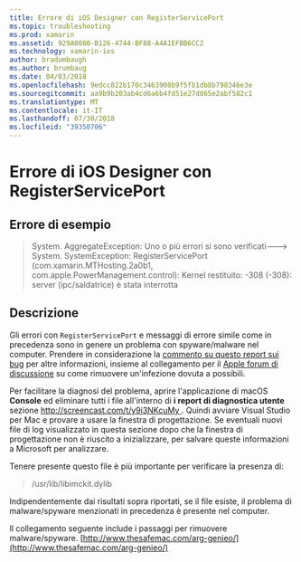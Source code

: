 ```yaml
---
title: Errore di iOS Designer con RegisterServicePort
ms.topic: troubleshooting
ms.prod: xamarin
ms.assetid: 929A0080-B126-4744-BF88-A4A1EFBB6CC2
ms.technology: xamarin-ios
author: bradumbaugh
ms.author: brumbaug
ms.date: 04/03/2018
ms.openlocfilehash: 9edcc822b170c3463908b9f5fb1db8b798346e3e
ms.sourcegitcommit: aa9b9b203ab4cd6a6b4fd51e27d865e2abf582c1
ms.translationtype: MT
ms.contentlocale: it-IT
ms.lasthandoff: 07/30/2018
ms.locfileid: "39350706"
---
```

# <a name="ios-designer-error-with-registerserviceport"></a>Errore di iOS Designer con RegisterServicePort

## <a name="sample-error"></a>Errore di esempio
> System. AggregateException: Uno o più errori si sono verificati---> System. SystemException: RegisterServicePort (com.xamarin.MTHosting.2a0b1, com.apple.PowerManagement.control): Kernel restituito: -308 (-308): server (ipc/saldatrice) è stata interrotta

## <a name="explanation"></a>Descrizione
Gli errori con `RegisterServicePort` e messaggi di errore simile come in precedenza sono in genere un problema con spyware/malware nel computer. Prendere in considerazione la [commento su questo report sui bug](https://bugzilla.xamarin.com/show_bug.cgi?id=21907#c4) per altre informazioni, insieme al collegamento per il [Apple forum di discussione](https://discussions.apple.com/thread/5596008) su come rimuovere un'infezione dovuta a possibili. 

Per facilitare la diagnosi del problema, aprire l'applicazione di macOS **Console** ed eliminare tutti i file all'interno di **i report di diagnostica utente** sezione [ http://screencast.com/t/y9i3NKcuMy ](http://screencast.com/t/y9i3NKcuMy). Quindi avviare Visual Studio per Mac e provare a usare la finestra di progettazione. Se eventuali nuovi file di log visualizzato in questa sezione dopo che la finestra di progettazione non è riuscito a inizializzare, per salvare queste informazioni a Microsoft per analizzare.  

Tenere presente questo file è più importante per verificare la presenza di: 
> /usr/lib/libimckit.dylib

Indipendentemente dai risultati sopra riportati, se il file esiste, il problema di malware/spyware menzionati in precedenza è presente nel computer.  

Il collegamento seguente include i passaggi per rimuovere malware/spyware. [http://www.thesafemac.com/arg-genieo/](http://www.thesafemac.com/arg-genieo/)  


